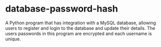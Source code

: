 # database-password-hash

A Python program that has integration with a MySQL database, allowing users to register and login to the database and update their details. The users passwords in this program are encrypted and each username is unique.